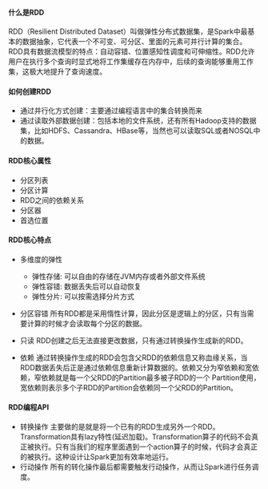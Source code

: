 #### 什么是RDD
RDD（Resilient Distributed Dataset）叫做弹性分布式数据集，是Spark中最基本的数据抽象，它代表一个不可变、可分区、里面的元素可并行计算的集合。RDD具有数据流模型的特点：自动容错、位置感知性调度和可伸缩性。RDD允许用户在执行多个查询时显式地将工作集缓存在内存中，后续的查询能够重用工作集，这极大地提升了查询速度。

#### 如何创建RDD
- 通过并行化方式创建：主要通过编程语言中的集合转换而来
- 通过读取外部数据创建：包括本地的文件系统，还有所有Hadoop支持的数据集，比如HDFS、Cassandra、HBase等，当然也可以读取SQL或者NOSQL中的数据。

#### RDD核心属性
- 分区列表
- 分区计算
- RDD之间的依赖关系
- 分区器
- 首选位置

#### RDD核心特点

- 多维度的弹性
  - 弹性存储: 可以自由的存储在JVM内存或者外部文件系统
  - 弹性容错: 数据丢失后可以自动恢复
  - 弹性分片: 可以按需选择分片方式

- 分区容错
所有RDD都是采用惰性计算，因此分区是逻辑上的分区，只有当需要计算的时候才会读取每个分区的数据。

- 只读
RDD创建之后无法直接更改数据，只有通过转换操作生成新的RDD。

- 依赖
通过转换操作生成的RDD会包含父RDD的依赖信息又称血缘关系，当RDD数据丢失后正是通过依赖信息重新计算数据的。依赖又分为窄依赖和宽依赖，窄依赖就是每一个父RDD的Partition最多被子RDD的一个 Partition使用，宽依赖则表示多个子RDD的Partition会依赖同一个父RDD的Partition。

#### RDD编程API
- 转换操作
  主要做的是就是将一个已有的RDD生成另外一个RDD。Transformation具有lazy特性(延迟加载)。Transformation算子的代码不会真正被执行。只有当我们的程序里面遇到一个action算子的时候，代码才会真正的被执行。这种设计让Spark更加有效率地运行。
- 行动操作
  所有的转化操作最后都需要触发行动操作，从而让Spark进行任务调度。